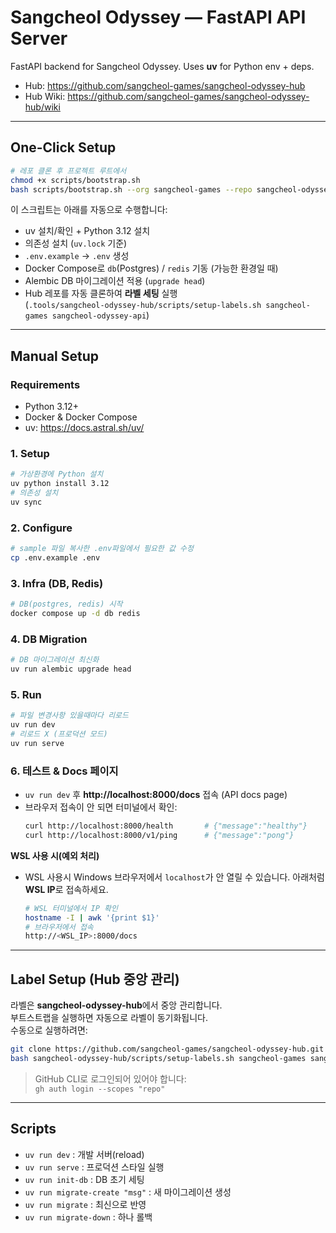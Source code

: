 # Sangcheol Odyssey — FastAPI API Server

FastAPI backend for Sangcheol Odyssey. Uses **uv** for Python env + deps.

- Hub: https://github.com/sangcheol-games/sangcheol-odyssey-hub  
- Hub Wiki: https://github.com/sangcheol-games/sangcheol-odyssey-hub/wiki

---

## One-Click Setup

```bash
# 레포 클론 후 프로젝트 루트에서
chmod +x scripts/bootstrap.sh
bash scripts/bootstrap.sh --org sangcheol-games --repo sangcheol-odyssey-api
```

이 스크립트는 아래를 자동으로 수행합니다:
- uv 설치/확인 + Python 3.12 설치
- 의존성 설치 (`uv.lock` 기준)
- `.env.example` → `.env` 생성
- Docker Compose로 `db`(Postgres) / `redis` 기동 (가능한 환경일 때)
- Alembic DB 마이그레이션 적용 (`upgrade head`)
- Hub 레포를 자동 클론하여 **라벨 세팅** 실행  
  (`.tools/sangcheol-odyssey-hub/scripts/setup-labels.sh sangcheol-games sangcheol-odyssey-api`)

---

## Manual Setup

### Requirements
- Python 3.12+
- Docker & Docker Compose
- uv: https://docs.astral.sh/uv/

### 1. Setup
```bash
# 가상환경에 Python 설치
uv python install 3.12
# 의존성 설치
uv sync
```

### 2. Configure
```bash
# sample 파일 복사한 .env파일에서 필요한 값 수정
cp .env.example .env
```

### 3. Infra (DB, Redis)
```bash
# DB(postgres, redis) 시작
docker compose up -d db redis
```

### 4. DB Migration
```bash
# DB 마이그레이션 최신화
uv run alembic upgrade head
```

### 5. Run
```bash
# 파일 변경사항 있을때마다 리로드
uv run dev     
# 리로드 X (프로덕션 모드)
uv run serve
```

### 6. 테스트 & Docs 페이지

- `uv run dev` 후  **http://localhost:8000/docs** 접속 (API docs page)
- 브라우저 접속이 안 되면 터미널에서 확인:
  ```bash
  curl http://localhost:8000/health       # {"message":"healthy"}
  curl http://localhost:8000/v1/ping      # {"message":"pong"}

**WSL 사용 시(예외 처리)**

* WSL 사용시 Windows 브라우저에서 `localhost`가 안 열릴 수 있습니다. 아래처럼 **WSL IP**로 접속하세요.

  ```bash
  # WSL 터미널에서 IP 확인
  hostname -I | awk '{print $1}'
  # 브라우저에서 접속
  http://<WSL_IP>:8000/docs
  ```

---

## Label Setup (Hub 중앙 관리)

라벨은 **sangcheol-odyssey-hub**에서 중앙 관리합니다.  
부트스트랩을 실행하면 자동으로 라벨이 동기화됩니다.  
수동으로 실행하려면:

```bash
git clone https://github.com/sangcheol-games/sangcheol-odyssey-hub.git
bash sangcheol-odyssey-hub/scripts/setup-labels.sh sangcheol-games sangcheol-odyssey-api
```

> GitHub CLI로 로그인되어 있어야 합니다:  
> `gh auth login --scopes "repo"`

---

## Scripts

- `uv run dev` : 개발 서버(reload)
- `uv run serve` : 프로덕션 스타일 실행
- `uv run init-db` : DB 초기 세팅
- `uv run migrate-create "msg"` : 새 마이그레이션 생성
- `uv run migrate` : 최신으로 반영
- `uv run migrate-down` : 하나 롤백